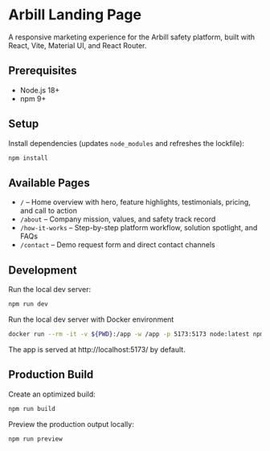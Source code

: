 # Arbill Landing Page

A responsive marketing experience for the Arbill safety platform, built with React, Vite, Material UI, and React Router.

## Prerequisites

- Node.js 18+
- npm 9+

## Setup

Install dependencies (updates `node_modules` and refreshes the lockfile):

```bash
npm install
```

## Available Pages

- `/` – Home overview with hero, feature highlights, testimonials, pricing, and call to action
- `/about` – Company mission, values, and safety track record
- `/how-it-works` – Step-by-step platform workflow, solution spotlight, and FAQs
- `/contact` – Demo request form and direct contact channels

## Development

Run the local dev server:

```bash
npm run dev
```

Run the local dev server with Docker environment

```bash
docker run --rm -it -v ${PWD}:/app -w /app -p 5173:5173 node:latest npm run dev
```

The app is served at http://localhost:5173/ by default.

## Production Build

Create an optimized build:

```bash
npm run build
```

Preview the production output locally:

```bash
npm run preview
```

